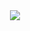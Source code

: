 <html>
<body>
<center>
<img src="http://ai.esmplus.com/factory184/smart/strap/1.jpg">
</center>
</body>
</html>
